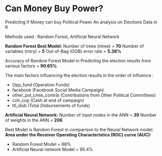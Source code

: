 # Can Money Buy Power?
Predicting if Money can buy Political Power
An analysis on Elections Data in R

Methods used : Random Forest, Artificial Neural Network

__Random Forest Best Model:__ 
Number of trees (ntree) = __70__
Number of variables (mtry) = __5__
Out-of-Bag (OOB) error rate = __5.38%__

Accuracy of Random Forest Model in Predicting the election results from various factors = __90.65%__

The main factors influencing the election results in the order of influence : 
* Opp_fund (Operation Funds)
* facebook (Facebook Social Media Campaign)
* other_pol_cmte_contrib (Contributions from Other Political Committees)
* coh_cop (Cash at end of campaign)
* ttl_disb (Total Disbursements of funds)

__Artificial Neural Network:__
Number of input nodes in the ANN = __39__
Number of weights in the ANN =  __206__

Best Model is Random Forest in comparison to the Neural Network model.
__Area under the Receiver Operating Characteristics (ROC) curve (AUC):__ 
* Random Forest Model = 98%
* Artificial Neural network Model = 95.4%